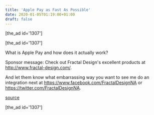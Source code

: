 ```yaml
---
title: 'Apple Pay as Fast As Possible'
date: 2020-01-05T01:19:00+01:00
draft: false
---
```


\[the\_ad id='1307'\]  
  
\[the\_ad id='1307'\]  
  
What is Apple Pay and how does it actually work?  
  
Sponsor message: Check out Fractal Design's excellent products at http://www.fractal-design.com/.  
  
And let them know what embarrassing way you want to see me do an integration next at https://www.facebook.com/FractalDesignNA or https://twitter.com/FractalDesignNA.  
  
[source](https://www.youtube.com/watch?v=GjHxNp7EqFU)  
  
\[the\_ad id='1307'\]